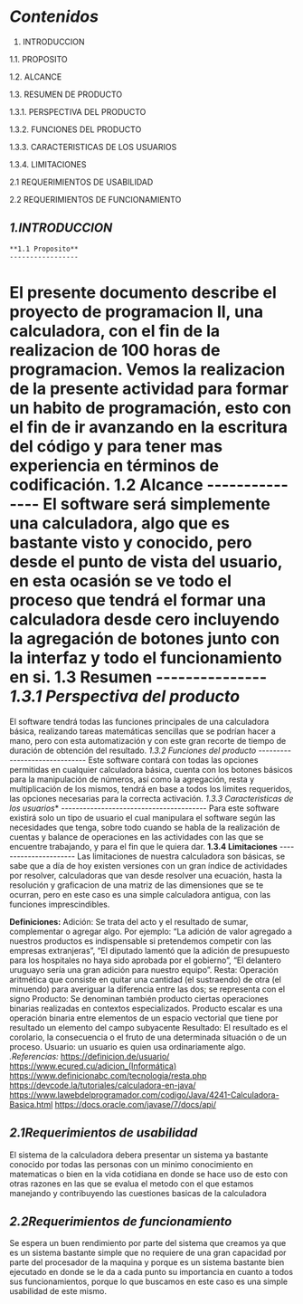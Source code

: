 *Contenidos* 
============
1.	INTRODUCCION 

1.1.	PROPOSITO 

1.2.	ALCANCE

1.3.	RESUMEN DE PRODUCTO 

1.3.1.	PERSPECTIVA DEL PRODUCTO 

1.3.2.	FUNCIONES DEL PRODUCTO

1.3.3.	CARACTERISTICAS DE LOS USUARIOS

1.3.4.	LIMITACIONES
 
2.1 REQUERIMIENTOS DE USABILIDAD

2.2 REQUERIMIENTOS DE FUNCIONAMIENTO





*1.INTRODUCCION*
----------------
	**1.1 Proposito**
	-----------------
El presente documento describe el proyecto de programacion II, una calculadora, con el fin de la realizacion de 100 horas de programacion. Vemos la realizacion de la presente actividad para formar un habito de programación, esto con el fin de ir avanzando en la escritura del código y para tener mas experiencia en términos de codificación.
	**1.2 Alcance**
	---------------
El software será simplemente una calculadora, algo que es bastante visto y conocido, pero desde el punto de vista del usuario, en esta ocasión se ve todo el proceso que tendrá el formar una calculadora desde cero incluyendo la agregación de botones junto con la interfaz y todo el funcionamiento en si.
	**1.3 Resumen**
	---------------
*1.3.1 Perspectiva del producto*
================================
El software tendrá todas las funciones principales de una calculadora básica, realizando tareas matemáticas sencillas que se podrían hacer a mano, pero con esta automatización y con este gran recorte de tiempo de duración de obtención del resultado.
		*1.3.2 Funciones del producto*
		------------------------------
Este software contará con todas las opciones permitidas en cualquier calculadora básica, cuenta con los botones básicos para la manipulación de números, así como la agregación, resta y multiplicación de los mismos, tendrá en base a todos los limites requeridos, las opciones necesarias para la correcta activación.
		*1.3.3 Caracteristicas de los usuarios**
		----------------------------------------
Para este software existirá solo un tipo de usuario el cual manipulara el software según las necesidades que tenga, sobre todo cuando se habla de la realización de cuentas y balance de operaciones en las actividades con las que se encuentre trabajando, y para el fin que le quiera dar.
		**1.3.4 Limitaciones**
		----------------------
Las limitaciones de nuestra calculadora son básicas, se sabe que a día de hoy existen versiones con un gran índice de actividades por resolver, calculadoras que van desde resolver una ecuación, hasta la resolución y graficacion de una matriz de las dimensiones que se te ocurran, pero en este caso es una simple calculadora antigua, con las funciones imprescindibles.

**Definiciones:**
Adición: Se trata del acto y el resultado de sumar, complementar o agregar algo. Por ejemplo: “La adición de valor agregado a nuestros productos es indispensable si pretendemos competir con las empresas extranjeras”, “El diputado lamentó que la adición de presupuesto para los hospitales no haya sido aprobada por el gobierno”, “El delantero uruguayo sería una gran adición para nuestro equipo”.
Resta: Operación aritmética que consiste en quitar una cantidad (el sustraendo) de otra (el minuendo) para averiguar la diferencia entre las dos; se representa con el signo
Producto: Se denominan también producto ciertas operaciones binarias realizadas en contextos especializados. Producto escalar es una operación binaria entre elementos de un espacio vectorial que tiene por resultado un elemento del campo subyacente 
Resultado: El resultado es el corolario, la consecuencia o el fruto de una determinada situación o de un proceso.
Usuario: un usuario es quien usa ordinariamente algo.
*.Referencias:*
https://definicion.de/usuario/  
https://www.ecured.cu/adicion_(Informática)
https://www.definicionabc.com/tecnologia/resta.php
https://devcode.la/tutoriales/calculadora-en-java/
https://www.lawebdelprogramador.com/codigo/Java/4241-Calculadora-Basica.html
https://docs.oracle.com/javase/7/docs/api/

*2.1Requerimientos de usabilidad*
---------------------------------
El sistema de la calculadora debera presentar un sistema ya bastante conocido por todas las personas con un minimo conocimiento en matematicas o bien en la vida cotidiana en donde se hace uso de esto con otras razones en las que se evalua el metodo con el que estamos manejando y contribuyendo las cuestiones basicas de la calculadora

*2.2Requerimientos de funcionamiento*
-------------------------------------
Se espera un buen rendimiento por parte del sistema que creamos ya que es un sistema bastante simple que no requiere de una gran capacidad por parte del procesador de la maquina y porque es un sistema bastante bien ejecutado en donde se le da a cada punto su importancia en cuanto a todos sus funcionamientos, porque lo que buscamos en este caso es una simple usabilidad de este mismo.


	



